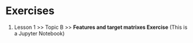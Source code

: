 # Exercises #

1. Lesson 1 >> Topic B >> __Features and target matrixes Exercise__ (This is a Jupyter Notebook)
